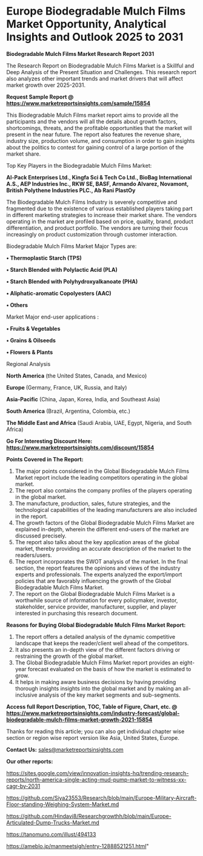  # Europe Biodegradable Mulch Films Market Opportunity, Analytical Insights and Outlook 2025 to 2031

<strong>Biodegradable Mulch Films Market Research Report 2031</strong>

The Research Report on Biodegradable Mulch Films Market is a Skillful and Deep Analysis of the Present Situation and Challenges. This research report also analyzes other important trends and market drivers that will affect market growth over 2025-2031.

<strong>Request Sample Report @ <a href=https://www.marketreportsinsights.com/sample/15854>https://www.marketreportsinsights.com/sample/15854</a></strong>

This Biodegradable Mulch Films market report aims to provide all the participants and the vendors will all the details about growth factors, shortcomings, threats, and the profitable opportunities that the market will present in the near future. The report also features the revenue share, industry size, production volume, and consumption in order to gain insights about the politics to contest for gaining control of a large portion of the market share.

Top Key Players in the Biodegradable Mulch Films Market:

<strong>Al-Pack Enterprises Ltd., Kingfa Sci & Tech Co Ltd., BioBag International A.S., AEP Industries Inc., RKW SE, BASF, Armando Alvarez, Novamont, British Polythene Industries PLC., Ab Rani PlastOy</strong>

The Biodegradable Mulch Films Industry is severely competitive and fragmented due to the existence of various established players taking part in different marketing strategies to increase their market share. The vendors operating in the market are profiled based on price, quality, brand, product differentiation, and product portfolio. The vendors are turning their focus increasingly on product customization through customer interaction.

Biodegradable Mulch Films Market Major Types are:

<strong>• Thermoplastic Starch (TPS)

• Starch Blended with Polylactic Acid (PLA)

• Starch Blended with Polyhydroxyalkanoate (PHA)

• Aliphatic-aromatic Copolyesters (AAC)

• Others</strong>

Market Major end-user applications :

<strong>• Fruits & Vegetables

• Grains & Oilseeds

• Flowers & Plants</strong>

Regional Analysis

</u><strong><b>North America</b></strong> (the United States, Canada, and Mexico)

<strong><b>Europe </b></strong>(Germany, France, UK, Russia, and Italy)

<strong><b>Asia-Pacific</b></strong> (China, Japan, Korea, India, and Southeast Asia)

<strong><b>South America</b></strong> (Brazil, Argentina, Colombia, etc.)

<strong><b>The Middle East and Africa</b></strong> (Saudi Arabia, UAE, Egypt, Nigeria, and South Africa)

<strong>Go For Interesting Discount Here: <a href=https://www.marketreportsinsights.com/discount/15854>https://www.marketreportsinsights.com/discount/15854</a></strong>

<strong>Points Covered in The Report:</strong>
<ol>
  <li>The major points considered in the Global Biodegradable Mulch Films Market report include the leading competitors operating in the global market.</li>
  <li>The report also contains the company profiles of the players operating in the global market.</li>
  <li>The manufacture, production, sales, future strategies, and the technological capabilities of the leading manufacturers are also included in the report.</li>
  <li>The growth factors of the Global Biodegradable Mulch Films Market are explained in-depth, wherein the different end-users of the market are discussed precisely.</li>
  <li>The report also talks about the key application areas of the global market, thereby providing an accurate description of the market to the readers/users.</li>
  <li>The report incorporates the SWOT analysis of the market. In the final section, the report features the opinions and views of the industry experts and professionals. The experts analyzed the export/import policies that are favorably influencing the growth of the Global Biodegradable Mulch Films Market.</li>
  <li>The report on the Global Biodegradable Mulch Films Market is a worthwhile source of information for every policymaker, investor, stakeholder, service provider, manufacturer, supplier, and player interested in purchasing this research document.</li>
</ol>
<strong>Reasons for Buying Global Biodegradable Mulch Films Market Report:</strong>

<ol>
  <li>The report offers a detailed analysis of the dynamic competitive landscape that keeps the reader/client well ahead of the competitors.</li>
  <li>It also presents an in-depth view of the different factors driving or restraining the growth of the global market.</li>
  <li>The Global Biodegradable Mulch Films Market report provides an eight-year forecast evaluated on the basis of how the market is estimated to grow.</li>
  <li>It helps in making aware business decisions by having providing thorough insights insights into the global market and by making an all-inclusive analysis of the key market segments and sub-segments.</li>
</ol>
<strong>Access full Report Description, TOC, Table of Figure, Chart, etc. @ <a href=https://www.marketreportsinsights.com/industry-forecast/global-biodegradable-mulch-films-market-growth-2021-15854>https://www.marketreportsinsights.com/industry-forecast/global-biodegradable-mulch-films-market-growth-2021-15854</a></strong>


Thanks for reading this article; you can also get individual chapter wise section or region wise report version like Asia, United States, Europe.

<strong>Contact Us:</strong>
sales@marketreportsinsights.com

<strong>Our other reports:</strong>

<a href=https://sites.google.com/view/innovation-insights-hq/trending-research-reports/north-america-single-acting-mud-pump-market-to-witness-xx-cagr-by-2031>https://sites.google.com/view/innovation-insights-hq/trending-research-reports/north-america-single-acting-mud-pump-market-to-witness-xx-cagr-by-2031</a>

<a href=https://github.com/Siya23553/Research/blob/main/Europe-Military-Aircraft-Floor-standing-Weighing-System-Market.md>https://github.com/Siya23553/Research/blob/main/Europe-Military-Aircraft-Floor-standing-Weighing-System-Market.md</a>

<a href=https://github.com/Hindavi8/Researchgrowthh/blob/main/Europe-Articulated-Dump-Trucks-Market.md>https://github.com/Hindavi8/Researchgrowthh/blob/main/Europe-Articulated-Dump-Trucks-Market.md</a>

<a href=https://tanomuno.com/illust/494133>https://tanomuno.com/illust/494133</a>

<a href=https://ameblo.jp/manmeetsigh/entry-12888521251.html>https://ameblo.jp/manmeetsigh/entry-12888521251.html</a>"
